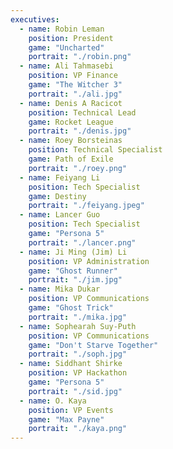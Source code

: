 ```yaml
---
executives:
  - name: Robin Leman
    position: President
    game: "Uncharted"
    portrait: "./robin.png"
  - name: Ali Tahmasebi
    position: VP Finance
    game: "The Witcher 3"
    portrait: "./ali.jpg"
  - name: Denis A Racicot
    position: Technical Lead
    game: Rocket League
    portrait: "./denis.jpg"
  - name: Roey Borsteinas
    position: Technical Specialist
    game: Path of Exile
    portrait: "./roey.png"
  - name: Feiyang Li
    position: Tech Specialist
    game: Destiny
    portrait: "./feiyang.jpeg"
  - name: Lancer Guo
    position: Tech Specialist
    game: "Persona 5"
    portrait: "./lancer.png"
  - name: Ji Ming (Jim) Li
    position: VP Administration
    game: "Ghost Runner"
    portrait: "./jim.jpg"
  - name: Mika Dukar
    position: VP Communications
    game: "Ghost Trick"
    portrait: "./mika.jpg"
  - name: Sophearah Suy-Puth
    position: VP Communications
    game: "Don't Starve Together"
    portrait: "./soph.jpg"
  - name: Siddhant Shirke
    position: VP Hackathon
    game: "Persona 5"
    portrait: "./sid.jpg"
  - name: O. Kaya
    position: VP Events
    game: "Max Payne"
    portrait: "./kaya.png"
---
```

